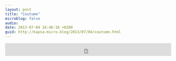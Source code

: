 ```yaml
---
layout: post
title: "Coutume"
microblog: false
audio: 
date: 2013-07-04 16:46:16 +0200
guid: http://kapsa.micro.blog/2013/07/04/coutume.html
---
```

<iframe style="border: 0; width: 545px; height: 42px;" src="http://bandcamp.com/EmbeddedPlayer/album=1097424824/size=small/bgcol=ffffff/linkcol=333333/artwork=false/t=73/transparent=true/" seamless><a href="http://kapsa.fr/album/improvisations">Improvisations by JEAN KAPSA</a></iframe>
